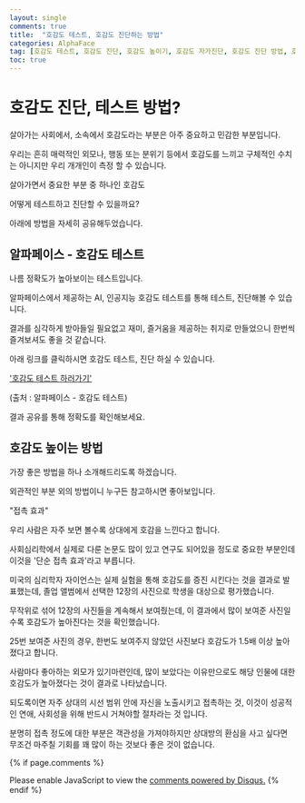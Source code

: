```yaml
---
layout: single
comments: true
title:  "호감도 테스트, 호감도 진단하는 방법"
categories: AlphaFace
tag: [호감도 테스트, 호감도 진단, 호감도 높이기, 호감도 자가진단, 호감도 진단 방법, 호감 높이는 방법]
toc: true
---
```


  <!-- Google addsense -->
  <script async src="https://pagead2.googlesyndication.com/pagead/js/adsbygoogle.js?client=ca-pub-2367691231152778"
    crossorigin="anonymous"></script>
  <!-- 상단 2개 -->
  <ins class="adsbygoogle" style="display:block" data-ad-client="ca-pub-2367691231152778" data-ad-slot="7442206282"
    data-ad-format="auto" data-full-width-responsive="true"></ins>
  <script>
    (adsbygoogle = window.adsbygoogle || []).push({});
  </script>




# 호감도 진단, 테스트 방법?

살아가는 사회에서, 소속에서 호감도라는 부분은 아주 중요하고 민감한 부분입니다.

우리는 흔히 매력적인 외모나, 행동 또는 분위기 등에서 호감도를 느끼고 구체적인 수치는 아니지만 우리 개개인이 측정 할 수 있습니다.

살아가면서 중요한 부분 중 하나인 호감도

어떻게 테스트하고 진단할 수 있을까요?

아래에 방법을 자세히 공유해두었습니다.


## 알파페이스 - 호감도 테스트 

나름 정확도가 높아보이는 테스트입니다.

알파페이스에서 제공하는 AI, 인공지능 호감도 테스트를 통해 테스트, 진단해볼 수 있습니다.

결과를 심각하게 받아들일 필요없고 재미, 즐거움을 제공하는 취지로 만들었으니 한번씩 즐겨보셔도 좋을 것 같습니다.

아래 링크를 클릭하시면 호감도 테스트, 진단 하실 수 있습니다.

<a href="https://alphaface-ai.com/likeabilitytest/">'호감도 테스트 하러가기'</a>

(출처 : 알파페이스 - 호감도 테스트)

결과 공유를 통해 정확도를 확인해보세요.


## 호감도 높이는 방법

가장 좋은 방법을 하나 소개해드리도록 하겠습니다.

외관적인 부분 외의 방법이니 누구든 참고하시면 좋아보입니다.

"접촉 효과"

우리 사람은 자주 보면 볼수록 상대에게 호감을 느낀다고 합니다.

사회심리학에서 실제로 다룬 논문도 많이 있고 연구도 되어있을 정도로 중요한 부분인데 이것을 '단순 접촉 효과'라고 부릅니다.

미국의 심리학자 자이언스는 실제 실험을 통해 호감도를 증진 시킨다는 것을 결과로 발표했는데, 졸업 앨범에서 선택한 12장의 사진으로 학생을 대상으로 평가했습니다.

무작위로 섞어 12장의 사진들을 계속해서 보여줬는데, 이 결과에서 많이 보여준 사진일수록 호감도가 높아진다는 것을 확인했습니다.

25번 보여준 사진의 경우, 한번도 보여주지 않았던 사진보다 호감도가 1.5배 이상 높아졌다고 합니다.

사람마다 좋아하는 외모가 있기마련인데, 많이 보았다는 이유만으로도 해당 인물에 대한 호감도가 높아졌다는 것이 결과로 나타났습니다.

되도록이면 자주 상대의 시선 범위 안에 자신을 노출시키고 접촉하는 것, 이것이 성공적인 연애, 사회성을 위해 반드시 거쳐야할 절차라는 것 입니다.

분명히 접촉 정도에 대한 부분은 객관성을 가져야하지만 상대방의 환심을 사고 싶다면 무조건 마주칠 기회를 꽤 많이 하는 것보다 좋은 것이 없습니다.



  <!-- Google addsense -->
  <script async src="https://pagead2.googlesyndication.com/pagead/js/adsbygoogle.js?client=ca-pub-2367691231152778"
    crossorigin="anonymous"></script>
  <!-- alphaface.footer.add -->
  <ins class="adsbygoogle" style="display:block" data-ad-client="ca-pub-2367691231152778" data-ad-slot="8141421734"
    data-ad-format="auto" data-full-width-responsive="true"></ins>
  <script>
    (adsbygoogle = window.adsbygoogle || []).push({});
  </script>


{% if page.comments %}
<div id="disqus_thread"></div>
<script>
    /**
    *  RECOMMENDED CONFIGURATION VARIABLES: EDIT AND UNCOMMENT THE SECTION BELOW TO INSERT DYNAMIC VALUES FROM YOUR PLATFORM OR CMS.
    *  LEARN WHY DEFINING THESE VARIABLES IS IMPORTANT: https://disqus.com/admin/universalcode/#configuration-variables    */
    
    var disqus_config = function () {
    this.page.url = "{{ page.url | absolute_url }};";  // Replace PAGE_URL with your page's canonical URL variable
    this.page.identifier = "{{ page.id }}";; // Replace PAGE_IDENTIFIER with your page's unique identifier variable
    };
    
    (function() { // DON'T EDIT BELOW THIS LINE
    var d = document, s = d.createElement('script');
    s.src = 'https://alphafaceblog.disqus.com/embed.js';
    s.setAttribute('data-timestamp', +new Date());
    (d.head || d.body).appendChild(s);
    })();
</script>
<noscript>Please enable JavaScript to view the <a href="https://disqus.com/?ref_noscript">comments powered by Disqus.</a></noscript>
{% endif %}
